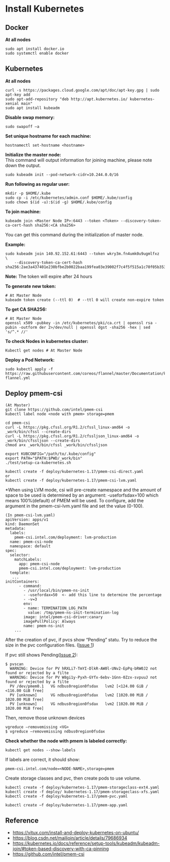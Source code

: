# Install Kubernetes

## Docker
**At all nodes**
```
sudo apt install docker.io
sudo systemctl enable docker
```

## Kubernetes
**At all nodes**
```
curl -s https://packages.cloud.google.com/apt/doc/apt-key.gpg | sudo apt-key add
sudo apt-add-repository "deb http://apt.kubernetes.io/ kubernetes-xenial main"
sudo apt install kubeadm
```

**Disable swap memory:**
```
sudo swapoff –a   
```

**Set unique hostname for each machine:**
```
hostnamectl set-hostname <hostname> 
```


**Initialize the master node:**<br> This command will output information for joining machine, please note down the output.
```
sudo kubeadm init --pod-network-cidr=10.244.0.0/16 
```

**Run following as regular user:**
```
mkdir -p $HOME/.kube
sudo cp -i /etc/kubernetes/admin.conf $HOME/.kube/config
sudo chown $(id -u):$(id -g) $HOME/.kube/config
```

**To join machine:**
```
kubeadm join <Master Node IP>:6443 --token <Token> --discovery-token-ca-cert-hash sha256:<CA sha256> 
```
You can get this command during the initialization of master node.

**Example:**
```
sudo kubeadm join 140.92.152.61:6443 --token wkry3m.fn4umk0u9ugmlfxz  \
    --discovery-token-ca-cert-hash sha256:2ae3a437401e230bfbe2b0022baa199fea03e39002f7c4f5f515a1c70f05b353
```
**Note:** The token will expire after 24 hours 

**To generate new token:**
```
# At Master Node
kubeadm token create (--ttl 0)  # --ttl 0 will create non-expire token
```
 
**To get CA SHA256:**
```
# At Master Node
openssl x509 -pubkey -in /etc/kubernetes/pki/ca.crt | openssl rsa -pubin -outform der 2>/dev/null | openssl dgst -sha256 -hex | sed 's/^.* //'
```


**To check Nodes in kubernetes cluster:**
```
Kubectl get nodes # At Master Node
```

**Deploy a Pod Network:**
```
sudo kubectl apply -f https://raw.githubusercontent.com/coreos/flannel/master/Documentation/kube-flannel.yml
```

## Deploy pmem-csi
```
(At Master)
git clone https://github.com/intel/pmem-csi
kubectl label node <node with pmem> storage=pmem

cd pmem-csi
curl -L https://pkg.cfssl.org/R1.2/cfssl_linux-amd64 -o _work/bin/cfssl --create-dirs
curl -L https://pkg.cfssl.org/R1.2/cfssljson_linux-amd64 -o _work/bin/cfssljson --create-dirs
chmod a+x _work/bin/cfssl _work/bin/cfssljson

export KUBCONFIG="/path/to/.kube/config"
export PATH="$PATH:$PWD/_work/bin" 
./test/setup-ca-kubernetes.sh

kubectl create -f deploy/kubernetes-1.17/pmem-csi-direct.yaml
or 
kubectl create -f deploy/kubernetes-1.17/pmem-csi-lvm.yaml
```

*When using LVM mode, csi will pre-create namespace and the amount of space to be used is determined by an argument: -useforfsdax=100 which means 100%(default) of PMEM will be used. To configure, add the argument in the pmem-csi-lvm.yaml file and set the value (0-100).
```
(In pmem-csi-lvm.yaml)
apiVersion: apps/v1
kind: DaemonSet
metadata:
  labels:
    pmem-csi.intel.com/deployment: lvm-production
  name: pmem-csi-node
  namespace: default
spec:
  selector:
    matchLabels:
      app: pmem-csi-node
      pmem-csi.intel.com/deployment: lvm-production
  template:
   ...
initContainers:
      - command:
        - /usr/local/bin/pmem-ns-init
        - -usefordax=50  <- add this line to determine the percentage
        - -v=3
        env:
        - name: TERMINATION_LOG_PATH
          value: /tmp/pmem-ns-init-termination-log
        image: intel/pmem-csi-driver:canary
        imagePullPolicy: Always
        name: pmem-ns-init
    ...
```

After the creation of pvc, if pvcs show “Pending” statu. Try to reduce the size in the pvc configuration files. ([Issue 1](https://github.com/intel/pmem-csi/issues/107))

If pvc still shows Pending([Issue 2](https://github.com/intel/pmem-csi/issues/655)):
```
$ pvscan
  WARNING: Device for PV hRXLi7-TmYI-DlkR-AW0l-UNv2-EpPq-bRW0J2 not found or rejected by a filte
  WARNING: Device for PV W8gi1y-Pyxh-GYfx-6ebv-1Gnn-0Zzx-svpuuJ not found or rejected by a filte
  PV /dev/pmem0.1   VG ndbus0region0fsdax   lvm2 [<124.00 GiB / <116.00 GiB free]
  PV [unknown]      VG ndbus0region0fsdax   lvm2 [1020.00 MiB / 1020.00 MiB free]
  PV [unknown]      VG ndbus0region0fsdax   lvm2 [1020.00 MiB / 1020.00 MiB free]

```
Then, remove those unknown devices
```
vgreduce –removemissing <VG>
$ vgreduce –removemissing ndbus0region0fsdax
```



**Check whether the node with pmem is labeled correctly:**
```
kubectl get nodes --show-labels
```
If labels are correct, it should show:
```
pmem-csi.intel.com/node=<NODE-NAME>,storage=pmem
```

Create storage classes and pvc, then create pods to use volume.
```
kubectl create -f deploy/kubernetes-1.17/pmem-storageclass-ext4.yaml
kubectl create -f deploy/ kubernetes-1.17/pmem-storageclass-xfs.yaml
kubectl create -f deploy/kubernetes-1.17/pmem-pvc.yaml

kubectl create –f deploy/kubernetes-1.17/pmem-app.yaml
```

## Reference
* https://vitux.com/install-and-deploy-kubernetes-on-ubuntu/
* https://blog.csdn.net/mailjoin/article/details/79686934
* https://kubernetes.io/docs/reference/setup-tools/kubeadm/kubeadm-join/#token-based-discovery-with-ca-pinning
* https://github.com/intel/pmem-csi
